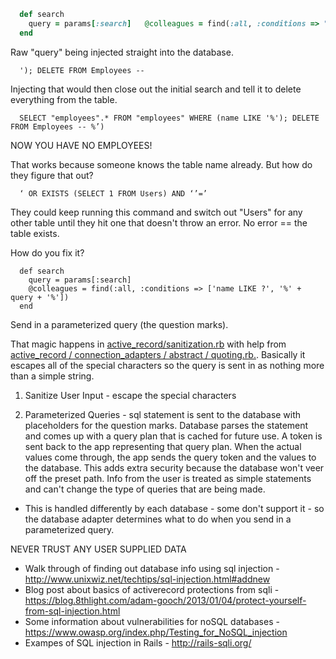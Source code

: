 ```ruby
  def search
    query = params[:search]   @colleagues = find(:all, :conditions => "name LIKE '%#{query}%'")
  end
```
Raw "query" being injected straight into the database.

```
  '); DELETE FROM Employees --
```

Injecting that would then close out the initial search and tell it to delete everything from the table.

```
  SELECT "employees".* FROM "employees" WHERE (name LIKE '%'); DELETE FROM Employees -- %’)
```

NOW YOU HAVE NO EMPLOYEES!

That works because someone knows the table name already.  But how do they figure that out?

```
  ‘ OR EXISTS (SELECT 1 FROM Users) AND ‘’=’
```

They could keep running this command and switch out "Users" for any other table until they hit one that doesn't throw an error.  No error == the table exists.

How do you fix it?

```
  def search
    query = params[:search]
    @colleagues = find(:all, :conditions => ['name LIKE ?', '%' + query + '%'])
  end
```
 Send in a parameterized query (the question marks).

 That magic happens in [active_record/sanitization.rb](https://github.com/rails/rails/blob/master/activerecord/lib/active_record/sanitization.rb) with help from [ active_record / connection_adapters / abstract / quoting.rb.](https://github.com/rails/rails/blob/master/activerecord/lib/active_record/connection_adapters/abstract/quoting.rb).  Basically it escapes all of the special characters so the query is sent in as nothing more than a simple string.

 1) Sanitize User Input - escape the special characters

 2) Parameterized Queries - sql statement is sent to the database with placeholders for the question marks.  Database parses the statement and comes up with a query plan that is cached for future use.  A token is sent back to the app representing that query plan.  When the actual values come through, the app sends the query token and the values to the database.  This adds extra security because the database won't veer off the preset path.  Info from the user is treated as simple statements and can't change the type of queries that are being made.
  * This is handled differently by each database - some don't support it - so the database adapter determines what to do when you send in a parameterized query.

  NEVER TRUST ANY USER SUPPLIED DATA

* Walk through of finding out database info using sql injection - http://www.unixwiz.net/techtips/sql-injection.html#addnew
* Blog post about basics of activerecord protections from sqli - https://blog.8thlight.com/adam-gooch/2013/01/04/protect-yourself-from-sql-injection.html
* Some information about vulnerabilities for noSQL databases - https://www.owasp.org/index.php/Testing_for_NoSQL_injection
* Exampes of SQL injection in Rails - http://rails-sqli.org/
